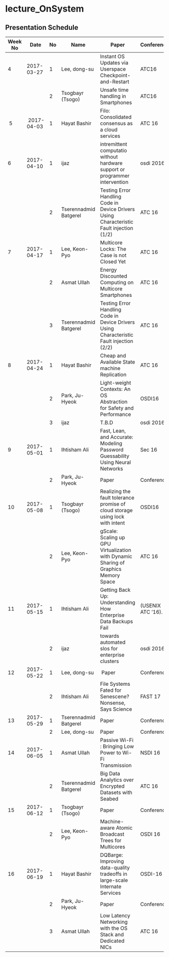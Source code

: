 # lecture_OnSystem
## Presentation Schedule

| Week No | Date | No | Name | Paper | Conference |
| ---- | ---- | ---- | ---- | ---- | ---- |
| 4 | 2017-03-27 | 1 | Lee, dong-su | Instant OS Updates via Userspace Checkpoint-and-Restart | ATC16 |
|   |   | 2 | Tsogbayr (Tsogo) | Unsafe time handling in Smartphones | ATC16 |
| 5 | 2017-04-03  | 1 | Hayat Bashir | Filo: Consolidated consensus as a cloud services | ATC 16 |
| 6 | 2017-04-10 | 1 | ijaz | intremittent computatio without hardware support or programmer intervention | osdi 2016|
|   |   | 2 | Tserennadmid Batgerel | Testing Error Handling Code in Device Drivers Using Characteristic Fault injection (1/2) | ATC 16 |
| 7 | 2017-04-17 | 1 | Lee, Keon-Pyo | Multicore Locks: The Case is not Closed Yet | ATC 16 |
|   |   | 2 | Asmat Ullah | Energy Discounted Computing on Multicore Smartphones | ATC 16 |
|   |   | 3 | Tserennadmid Batgerel | Testing Error Handling Code in Device Drivers Using Characteristic Fault injection (2/2) | ATC 16 |
| 8 | 2017-04-24 | 1 | Hayat Bashir | Cheap and Available State machine Replication | ATC 16 |
|   |   | 2 | Park, Ju-Hyeok | Light-weight Contexts: An OS Abstraction for Safety and Performance | OSDI16 |
|   |   | 3 | ijaz | T.B.D | osdi 2016|
| 9 | 2017-05-01 | 1 | Ihtisham Ali | Fast, Lean, and Accurate: Modeling Password Guessability Using Neural Networks | Sec 16 |
|   |   | 2 | Park, Ju-Hyeok | Paper | Conference |
| 10 | 2017-05-08 | 1 | Tsogbayr (Tsogo) | Realizing the fault tolerance promise of cloud storage using lock with intent | OSDI16 |
|   |   | 2 | Lee, Keon-Pyo | gScale: Scaling up GPU Virtualization with Dynamic Sharing of Graphics Memory Space | ATC 16 |
| 11 | 2017-05-15 | 1 | Ihtisham Ali | Getting Back Up: Understanding How Enterprise Data Backups Fail | (USENIX ATC ’16). |
|   |   | 2 | ijaz | towards automated slos for enterprise clusters| osdi 2016 |
| 12 | 2017-05-22 | 1 | Lee, dong-su | Paper | Conference |  
|   |   | 2 | Ihtisham Ali | File Systems Fated for Senescene? Nonsense, Says Science | FAST 17 |
| 13 | 2017-05-29 | 1 | Tserennadmid Batgerel | Paper | Conference |
|   |   | 2 | Lee, dong-su | Paper | Conference |
| 14 | 2017-06-05 | 1 | Asmat Ullah | Passive Wi-Fi : Bringing Low Power to Wi-Fi Transmission | NSDI 16 |
|   |   | 2 | Tserennadmid Batgerel | Big Data Analytics over Encrypted Datasets with Seabed |ATC 16 |
| 15 | 2017-06-12 | 1 | Tsogbayr (Tsogo) | Paper | Conference |
|   |   | 2 | Lee, Keon-Pyo | Machine-aware Atomic Broadcast Trees for Multicores | OSDI 16 |
| 16 | 2017-06-19 | 1 | Hayat Bashir | DQBarge: Improving data-quality tradeoffs in large-scale Internate Services | OSDI-16 |
|   |   | 2 | Park, Ju-Hyeok | Paper | Conference |
|   |   | 3 | Asmat Ullah | Low Latency Networking with the OS Stack and Dedicated NICs | ATC 16 |
